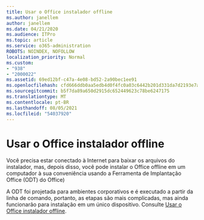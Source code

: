 ```yaml
---
title: Usar o Office instalador offline
ms.author: janellem
author: janellem
ms.date: 04/21/2020
ms.audience: ITPro
ms.topic: article
ms.service: o365-administration
ROBOTS: NOINDEX, NOFOLLOW
localization_priority: Normal
ms.custom:
- "938"
- "2000022"
ms.assetid: 69ed12bf-c47a-4e08-bd52-2a90bec1ee91
ms.openlocfilehash: cfd666ddb0aa5edb4d0f4fc0a03c6442b201d331da7d2193e7ad8615790c36a6
ms.sourcegitcommit: b5f7da89a650d2915dc652449623c78be6247175
ms.translationtype: MT
ms.contentlocale: pt-BR
ms.lasthandoff: 08/05/2021
ms.locfileid: "54037920"
---
```

# <a name="use-the-office-offline-installer"></a>Usar o Office instalador offline

Você precisa estar conectado à Internet para baixar os arquivos do instalador, mas, depois disso, você pode instalar o Office offline em um computador à sua conveniência usando a Ferramenta de Implantação Office (ODT) do Office)

A ODT foi projetada para ambientes corporativos e é executado a partir da linha de comando, portanto, as etapas são mais complicadas, mas ainda funcionarão para instalação em um único dispositivo. Consulte [Usar o Office instalador offline](https://support.office.com/article/f0a85fe7-118f-41cb-a791-d59cef96ad1c?wt.mc_id=Alchemy_ClientDIA).
  